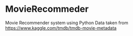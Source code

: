 # MovieRecommeder
Movie Recommender system using Python 
Data taken from https://www.kaggle.com/tmdb/tmdb-movie-metadata
